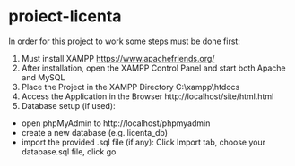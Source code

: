# proiect-licenta
In order for this project to work some steps must be done first:
1. Must install XAMPP https://www.apachefriends.org/
2. After installation, open the XAMPP Control Panel and start both Apache and MySQL
3. Place the Project in the XAMPP Directory C:\xampp\htdocs
4. Access the Application in the Browser http://localhost/site/html.html
5. Database setup (if used): 
- open phpMyAdmin to http://localhost/phpmyadmin
- create a new database (e.g. licenta_db)
- import the  provided .sql file (if any): Click Import tab, choose your database.sql file, click go

